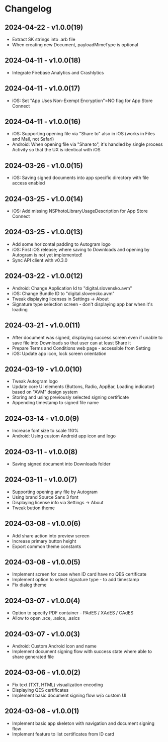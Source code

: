# Changelog

## 2024-04-22 - v1.0.0(19)

- Extract SK strings into .arb file
- When creating new Document, payloadMimeType is optional

## 2024-04-11 - v1.0.0(18)

- Integrate Firebase Analytics and Crashlytics

## 2024-04-11 - v1.0.0(17)

- iOS: Set "App Uses Non-Exempt Encryption"=NO flag for App Store Connect

## 2024-04-11 - v1.0.0(16)

- iOS: Supporting opening file via "Share to" also in iOS (works in Files and Mail, not Safari)
- Android: When opening file via "Share to", it's handled by single process Activity so that the UX
  is identical with iOS

## 2024-03-26 - v1.0.0(15)

- iOS: Saving signed documents into app specific directory with file access enabled

## 2024-03-25 - v1.0.0(14)

- iOS: Add missing NSPhotoLibraryUsageDescription for App Store Connect

## 2024-03-25 - v1.0.0(13)

- Add some horizontal padding to Autogram logo
- iOS: First iOS release; where saving to Downloads and opening by Autogram is not yet implemented!
- Sync API client with v0.3.0

## 2024-03-22 - v1.0.0(12)

- Android: Change Application Id to "digital.slovensko.avm"
- iOS: Change Bundle ID to "digital.slovensko.avm"
- Tweak displaying licenses in Settings -> About
- Signature type selection screen - don't displaying app bar when it's loading

## 2024-03-21 - v1.0.0(11)

- After document was signed, displaying success screen even if unable to save file into Downloads
  so that user can at least Share it
- Prepare Terms and Conditions web page - accessible from Setting
- iOS: Update app icon, lock screen orientation

## 2024-03-19 - v1.0.0(10)

- Tweak Autogram logo
- Update core UI elements (Buttons, Radio, AppBar, Loading indicator) based on "AVM" design system
- Storing and using previously selected signing certificate
- Appending timestamp to signed file name

## 2024-03-14 - v1.0.0(9)

- Increase font size to scale 110%
- Android: Using custom Android app icon and logo

## 2024-03-11 - v1.0.0(8)

- Saving signed document into Downloads folder

## 2024-03-11 - v1.0.0(7)

- Supporting opening any file by Autogram
- Using brand Source Sans 3 font
- Displaying license info via Settings -> About
- Tweak button theme

## 2024-03-08 - v1.0.0(6)

- Add share action into preview screen
- Increase primary button height
- Export common theme constants

## 2024-03-08 - v1.0.0(5)

- Implement screen for case when ID card have no QES certificate
- Implement option to select signature type - to add timestamp
- Fix dialog theme

## 2024-03-07 - v1.0.0(4)

- Option to specify PDF container - PAdES / XAdES / CAdES
- Allow to open .sce, .asice, .asics

## 2024-03-07 - v1.0.0(3)

- Android: Custom Android icon and name
- Implement document signing flow with success state where able to share generated file

## 2024-03-06 - v1.0.0(2)

- Fix text (TXT, HTML) visualization encoding
- Displaying QES certificates
- Implement basic document signing flow w/o custom UI

## 2024-03-06 - v1.0.0(1)

- Implement basic app skeleton with navigation and document signing flow
- Implement feature to list certificates from ID card
